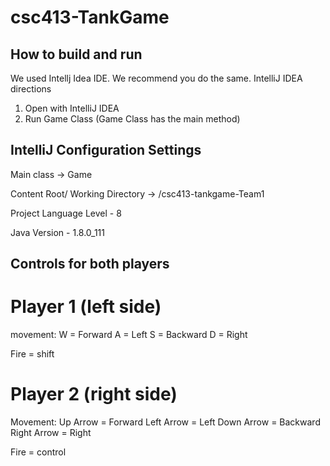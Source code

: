 # csc413-TankGame

## How to build and run

We used Intellj Idea IDE. We recommend you do the same. 
IntelliJ IDEA directions
1. Open with IntelliJ IDEA 
2. Run Game Class (Game Class has the main method)



## IntelliJ Configuration Settings

Main class -> Game

Content Root/ Working Directory -> /csc413-tankgame-Team1

Project Language Level - 8

Java Version - 1.8.0_111

## Controls for both players

# Player 1 (left side) 

movement: 
W = Forward
A = Left 
S = Backward 
D = Right 

Fire = shift 

# Player 2 (right side)

Movement: 
Up Arrow = Forward
Left Arrow = Left
Down Arrow = Backward 
Right Arrow = Right

Fire = control 


